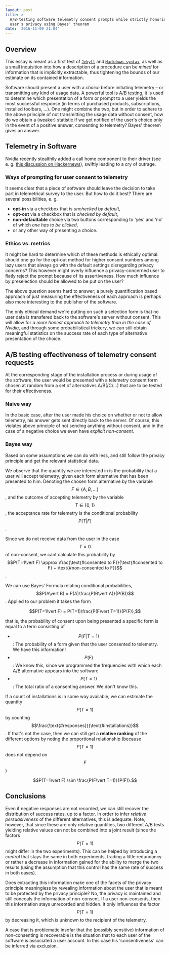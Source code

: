 ```yaml
---
layout: post
title: >-
  A/B-testing software telemetry consent prompts while strictly honoring the
  user's privacy using Bayes' theorem
date: '2016-11-09 21:04'
---
```


## Overview

This essay is meant as a first test of [`Jekyll`](https://jekyllrb.com) and [`Markdown syntax`](https://daringfireball.net/projects/markdown/), as well as a small inquisition into how a description of a procedure can be _mined_ for information that is implicitly extractable, thus tightening the bounds of our estimate on its contained information.

Software should present a user with a _choice_ before initiating telemetry – or transmitting any kind of usage data. A powerful tool is [A/B testing][ABtest], it is used to determine which presentation of a form or prompt to a user yields the most successful response (in terms of purchased products, subscriptions, installed toolbars, …). One might combine the two, but in order to adhere to the above principle of not transmitting the usage data without consent, how do we obtain a (weaker) statistic if we get notified of the user's choice only in the event of a positive answer, consenting to telemetry? Bayes' theorem gives an answer.

## Telemetry in Software
Nvidia recently stealthily added a call home component to their driver (see e. g. [this discussion on Hackernews][HNLink]), swiftly leading to a cry of outrage.

### Ways of prompting for user consent to telemetry

It seems clear that a piece of software should leave the decision to take part in telemetrical survey to the user. But how to do it best? There are several possibilities, e. g.

* **opt-in** via a checkbox that is _unchecked by default_,
* **opt-out** via a checkbox that is _checked by default_,
* **non-defaultable** choice via two buttons corresponding to 'yes' and 'no' of which _one has to be clicked_,
* or any other way of presenting a choice.

### Ethics vs. metrics

It might be hard to determine which of these methods is ethically optimal: should one go for the opt-out method for higher consent numbers among lazy users that always go with the default settings disregarding privacy concerns? This however might overly influence a privacy-concerned user to flatly reject the prompt because of its assertiveness. How much influence by preselection should be allowed to be put on the user?

The above question seems hard to answer; a purely quantification based approach of just measuring the effectiveness of each approach is perhaps also more interesting to the publisher of the software.

The only ethical demand we're putting on such a selection form is that no user data is transfered back to the software's server without consent. This will allow for _a more honest approach to telemetry than in the case of Nvidia_, and through some probabilistical trickery, we can still obtain meaningful statistics on the success rate of each type of alternative presentation of the choice.

## A/B testing effectiveness of telemetry consent requests

At the corresponding stage of the installation process or during usage of the software, the user would be presented with a telemetry consent form chosen at random from a set of alternatives A/B(/C/…) that are to be tested for their effectiveness.

### Naive way

In the basic case, after the user made his choice on whether or not to allow telemetry, his answer gets sent directly back to the server. Of course, this violates above principle of not sending anything without consent, and in the case of a negative choice we even have _explicit non-consent_.

### Bayes way

Based on some assumptions we can do with less, and still follow the privacy principle and get the relevant statistical data.

We observe that the quantity we are interested in is the probability that a user will accept telemetry, given each form alternative that has been presented to him. Denoting the chosen form alternative by the variable $$ F \in \{A,B,…\} $$, and the outcome of accepting telemetry by the variable $$ T\in \{0,1\} $$, the acceptance rate for telemetry is the conditional probability $$P(T\vert F)$$.

Since we do not receive data from the user in the case $$T=0$$ of non-consent, we cant calculate this probability by $$P(T=1\vert F) \approx \frac{\text{#consented to F}}{\text{#consented to F} + \text{#non-consented to F}}$$.

We can use Bayes' Formula relating conditional probabilities, $$P(A\vert B) = P(A)\frac{P(B\vert A)}{P(B)}$$. Applied to our problem it takes the form

$$P(T=1\vert F) = P(T=1)\frac{P(F\vert T=1)}{P(F)},$$

that is, the probability of consent upon being presented a specific form is equal to a term consisting of

*  $$ P(F\vert T=1) $$: The probability of a form given that the user consented to telemetry. We have this information!
*  $$ P(F)$$: We know this, since we programmed the frequencies with which each A/B alternative appears into the software
*  $$P(T=1)$$: The total ratio of a consenting answer. We don't know this.

If a count of installations is in some way available, we can estimate the quantity $$P(T=1)$$ by counting $$\frac{\text{#responses}}{\text{#installations}}$$.
If that's not the case, then we can still get a __relative ranking__ of the different options by noting the proportional relationship (because $$P(T=1)$$ does not depend on $$F$$)

$$P(T=1\vert F) \sim \frac{P(F\vert T=1)}{P(F)}.$$

## Conclusions

Even if negative responses are not recorded, we can still recover the distribution of success rates, up to a factor. In order to infer _relative persuasiveness_ of the different alternatives, this is adequate. Note, however, that since these are only relative quantities, two different A/B tests yielding relative values can not be combined into a joint result (since the factors $$P(T=1)$$ might differ in the two experiments). This can be helped by introducing a _control_ that stays the same in both experiments, trading a little redundancy or rather a decrease in information gained for the ability to merge the two results (using the assumption that this control has the same rate of success in both cases).

Does extracting this information make one of the facets of the privacy principle meaningless by revealing information about the user that is meant to be protected by the privacy principle? No, the privacy is maintained and still conceals the information of non-consent. If a user non-consents, then this information stays unrecorded and hidden. It only influences the factor $$P(T=1)$$ by decreasing it, which is unknown to the recipient of the telemetry.

A case that is problematic insofar that the (possibly sensitive) information of non-consenting is recoverable is the situation that to each user of the software is associated a user account. In this case his 'consentiveness' can be inferred via exclusion.

[ABtest]: https://en.wikipedia.org/wiki/A/B_testing
[HNLink]: https://news.ycombinator.com/item?id=12884762
